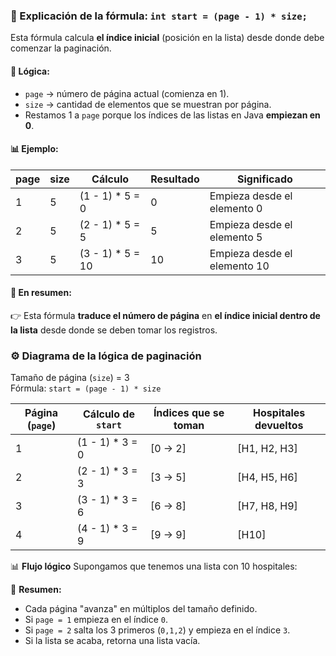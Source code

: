 ### 📘 Explicación de la fórmula: `int start = (page - 1) * size;`

Esta fórmula calcula **el índice inicial** (posición en la lista) desde donde debe comenzar la paginación.

#### 🧠 Lógica:
- `page` → número de página actual (comienza en 1).
- `size` → cantidad de elementos que se muestran por página.
- Restamos 1 a `page` porque los índices de las listas en Java **empiezan en 0**.

#### 📊 Ejemplo:
| page | size | Cálculo                  | Resultado | Significado                      |
|------|------|--------------------------|------------|-----------------------------------|
| 1    | 5    | (1 - 1) * 5 = 0          | 0          | Empieza desde el elemento 0      |
| 2    | 5    | (2 - 1) * 5 = 5          | 5          | Empieza desde el elemento 5      |
| 3    | 5    | (3 - 1) * 5 = 10         | 10         | Empieza desde el elemento 10     |

#### 💬 En resumen:
👉 Esta fórmula **traduce el número de página** en **el índice inicial dentro de la lista** 
desde donde se deben tomar los registros.

### ⚙️ Diagrama de la lógica de paginación


Tamaño de página (`size`) = 3  
Fórmula: `start = (page - 1) * size`

| Página (`page`) | Cálculo de `start` | Índices que se toman | Hospitales devueltos |
|------------------|--------------------|-----------------------|----------------------|
| 1 | (1 - 1) * 3 = 0 | [0 → 2] | [H1, H2, H3] |
| 2 | (2 - 1) * 3 = 3 | [3 → 5] | [H4, H5, H6] |
| 3 | (3 - 1) * 3 = 6 | [6 → 8] | [H7, H8, H9] |
| 4 | (4 - 1) * 3 = 9 | [9 → 9] | [H10] |

📊 **Flujo lógico**
Supongamos que tenemos una lista con 10 hospitales:

🧠 **Resumen:**
- Cada página "avanza" en múltiplos del tamaño definido.
- Si `page = 1` empieza en el índice `0`.
- Si `page = 2` salta los 3 primeros (`0,1,2`) y empieza en el índice `3`.
- Si la lista se acaba, retorna una lista vacía.

